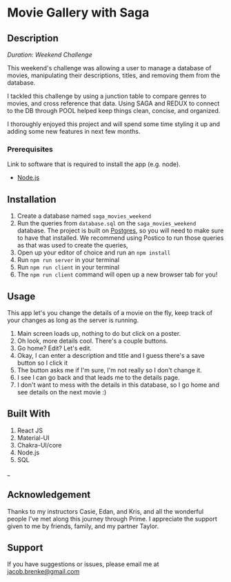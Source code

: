 # Movie Gallery with Saga
## Description

_Duration: Weekend Challenge_

This weekend's challenge was allowing a user to manage a database of movies, manipulating their descriptions, titles, and removing them from the database.

I tackled this challenge by using a junction table to compare genres to movies, and cross reference that data.  Using SAGA and REDUX to connect to the DB through POOL helped keep things clean, concise, and organized.  

I thoroughly enjoyed this project and will spend some time styling it up and adding some new features in next few months.


### Prerequisites

Link to software that is required to install the app (e.g. node).

- [Node.js](https://nodejs.org/en/)

## Installation

1. Create a database named `saga_movies_weekend`
2. Run the queries from `database.sql` on the `saga_movies_weekend` database. The project is built on [Postgres](https://www.postgresql.org/download/), so you will need to make sure to have that installed. We recommend using Postico to run those queries as that was used to create the queries, 
3. Open up your editor of choice and run an `npm install`
4. Run `npm run server` in your terminal
5. Run `npm run client` in your terminal
6. The `npm run client` command will open up a new browser tab for you!

## Usage
This app let's you change the details of a movie on the fly, keep track of your changes as long as the server is running.  

1. Main screen loads up, nothing to do but click on a poster.
2. Oh look, more details cool.  There's a couple buttons.
3. Go home?  Edit?  Let's edit.
4. Okay, I can enter a description and title and I guess there's a save button so I click it
5. The button asks me if I'm sure, I'm not really so I don't change it.
6. I see I can go back and that leads me to the details page.
7. I don't want to mess with the details in this database, so I go home and see details on the next movie :)

## Built With

1. React JS
2. Material-UI
3. Chakra-UI/core
4. Node.js
5. SQL

_

## Acknowledgement
Thanks to my instructors Casie, Edan, and Kris, and all the wonderful people I've met along this journey through Prime.  I appreciate the support given to me by friends, family, and my partner Taylor.
## Support
If you have suggestions or issues, please email me at [jacob.brenke@gmail.com](www.google.com)

